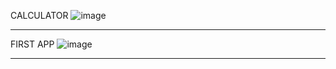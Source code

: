 CALCULATOR
![image](https://github.com/user-attachments/assets/fae14b74-ed16-440d-8f96-52b443872df8)

***

FIRST APP
![image](https://github.com/user-attachments/assets/dabc6306-6246-4f74-a533-f80fc410619a)

***





